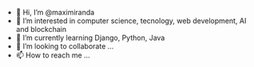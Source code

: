 - 👋 Hi, I’m @maximiranda
- 👀 I’m interested in computer science, tecnology, web development, AI and blockchain
- 🌱 I’m currently learning Django, Python, Java
- 💞️ I’m looking to collaborate ...
- 📫 How to reach me ...
